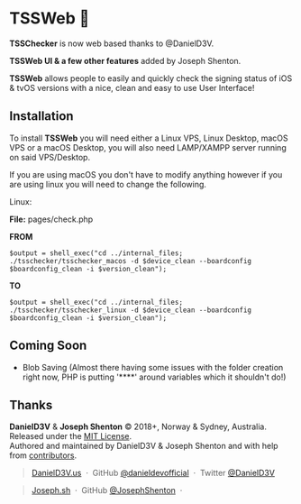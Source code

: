 # TSSWeb :iphone:


**TSSChecker** is now web based thanks to @DanielD3V.

**TSSWeb UI & a few other features** added by Joseph Shenton.

**TSSWeb** allows people to easily and quickly check the signing status of iOS & tvOS versions with a nice, clean and easy to use User Interface!


Installation
------------

  To install **TSSWeb** you will need either a Linux VPS, Linux Desktop, macOS VPS or a macOS Desktop, you will also need LAMP/XAMPP server running on said VPS/Desktop.
  
  If you are using macOS you don't have to modify anything however if you are using linux you will need to change the following.

Linux:

**File:** pages/check.php

**FROM**
    
    $output = shell_exec("cd ../internal_files; ./tsschecker/tsschecker_macos -d $device_clean --boardconfig $boardconfig_clean -i $version_clean");
    
**TO**

	$output = shell_exec("cd ../internal_files; ./tsschecker/tsschecker_linux -d $device_clean --boardconfig $boardconfig_clean -i $version_clean");

Coming Soon
---------------

* Blob Saving (Almost there having some issues with the folder creation right now, PHP is putting '****' around variables which it shouldn't do!)


Thanks
------

**DanielD3V** & **Joseph Shenton** © 2018+, Norway & Sydney, Australia. Released under the [MIT License].<br>
Authored and maintained by DanielD3V & Joseph Shenton and with help from [contributors].

> [DanielD3V.us](http://danield3v.us) &nbsp;&middot;&nbsp;
> GitHub [@danieldevofficial](https://github.com/danieldevofficial) &nbsp;&middot;&nbsp;
> Twitter [@DanielD3V](https://twitter.com/DanielD3V)

> [Joseph.sh](https://joseph.sh) &nbsp;&middot;&nbsp;
> GitHub [@JosephShenton](https://github.com/JosephShenton) &nbsp;&middot;&nbsp;

[MIT License]: http://mit-license.org/
[contributors]: http://github.com/danieldevofficial/TSSChecker-Web/contributors
